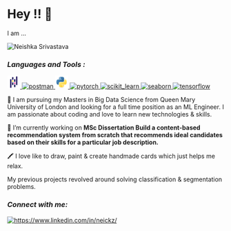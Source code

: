  # Hey !! 👋
 
 I am ...
 
 ![Neishka Srivastava](https://user-images.githubusercontent.com/60430260/142646412-7716edcc-ba29-4176-8908-1d971b5b79fb.gif)
 
 <h3 align="left"> <i> Languages and Tools : </i> </h4>
<p align="left"> <a href="https://pandas.pydata.org/" target="_blank" rel="noreferrer"> <img src="https://raw.githubusercontent.com/devicons/devicon/2ae2a900d2f041da66e950e4d48052658d850630/icons/pandas/pandas-original.svg" alt="pandas" width="30" height="30"/> </a> <a href="https://postman.com" target="_blank" rel="noreferrer"> <img src="https://www.vectorlogo.zone/logos/getpostman/getpostman-icon.svg" alt="postman" width="30" height="30"/> </a> <a href="https://www.python.org" target="_blank" rel="noreferrer"> <img src="https://raw.githubusercontent.com/devicons/devicon/master/icons/python/python-original.svg" alt="python" width="30" height="30"/> </a> <a href="https://pytorch.org/" target="_blank" rel="noreferrer"> <img src="https://www.vectorlogo.zone/logos/pytorch/pytorch-icon.svg" alt="pytorch" width="30" height="30"/> </a> <a href="https://scikit-learn.org/" target="_blank" rel="noreferrer"> <img src="https://upload.wikimedia.org/wikipedia/commons/0/05/Scikit_learn_logo_small.svg" alt="scikit_learn" width="30" height="30"/> </a> <a href="https://seaborn.pydata.org/" target="_blank" rel="noreferrer"> <img src="https://seaborn.pydata.org/_images/logo-mark-lightbg.svg" alt="seaborn" width="30" height="30"/> </a> <a href="https://www.tensorflow.org" target="_blank" rel="noreferrer"> <img src="https://www.vectorlogo.zone/logos/tensorflow/tensorflow-icon.svg" alt="tensorflow" width="30" height="30"/> </a> </p>

 🌱 I am pursuing my Masters in Big Data Science from Queen Mary University of London and looking for a full time position as an ML Engineer. I am passionate about coding and love to learn new technologies & skills. 
 
 🔭 I’m currently working on **MSc Dissertation Build a content-based recommendation system from scratch that recommends ideal candidates based on their skills for a particular job description.** 
 
 🖍 I love like to draw, paint & create handmade cards which just helps me relax. 

My previous projects revolved around solving classification & segmentation problems. 



<h3 align="left"> <i> Connect with me: </i> </h3>
<p align="left">
<a href="https://linkedin.com/in/https://www.linkedin.com/in/neickz/" target="blank"><img align="center" src="https://raw.githubusercontent.com/rahuldkjain/github-profile-readme-generator/master/src/images/icons/Social/linked-in-alt.svg" alt="https://www.linkedin.com/in/neickz/" height="30" width="40" /></a>



<!---
neishka998/neishka998 is a ✨ special ✨ repository because its `README.md` (this file) appears on your GitHub profile.
You can click the Preview link to take a look at your changes.
--->
